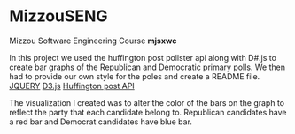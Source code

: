 # MizzouSENG
Mizzou Software Engineering Course
**mjsxwc**

In this project we used the huffington post pollster api along with D#.js to create bar graphs of the Republican and Democratic primary polls. We then had to provide our own style for the poles and create a README file.
[JQUERY](https://jquery.com/)
[D3.js](https://d3js.org/)
[Huffington post API](http://elections.huffingtonpost.com/pollster/api)

The visualization I created was to alter the color of the bars on the graph to reflect the party that each candidate belong to. Republican candidates have a red bar and Democrat candidates have blue bar.

